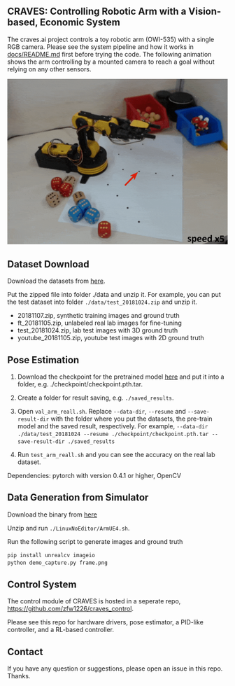 ## CRAVES: Controlling Robotic Arm with a Vision-based, Economic System

The craves.ai project controls a toy robotic arm (OWI-535) with a single RGB camera. Please see the system pipeline and how it works in [docs/README.md](docs/README.md) first before trying the code. The following animation shows the arm controlling by a mounted camera to reach a goal without relying on any other sensors.

![reach-demo](docs/reach2.gif)

## Dataset Download

Download the datasets from [here](http://www.cs.jhu.edu/~qiuwch/craves/dataset/).

Put the zipped file into folder ./data and unzip it. For example, you can put the test dataset into folder `./data/test_20181024.zip` and unzip it.

- 20181107.zip, synthetic training images and ground truth
- ft_20181105.zip, unlabeled real lab images for fine-tuning
- test_20181024.zip, lab test images with 3D ground truth 
- youtube_20181105.zip, youtube test images with 2D ground truth

## Pose Estimation

1. Download the checkpoint for the pretrained model [here](http://www.cs.jhu.edu/~qiuwch/craves/) and put it into a folder, e.g. ./checkpoint/checkpoint.pth.tar. 
2. Create a folder for result saving, e.g. `./saved_results`.
3. Open `val_arm_reall.sh`. Replace `--data-dir`, `--resume` and `--save-result-dir` with the folder where you put the datasets, the pre-train model and the saved result, respectively. For example,
`--data-dir ./data/test_20181024 --resume ./checkpoint/checkpoint.pth.tar --save-result-dir ./saved_results`

4. Run `test_arm_reall.sh` and you can see the accuracy on the real lab dataset.

Dependencies: pytorch with version 0.4.1 or higher, OpenCV

## Data Generation from Simulator

Download the binary from [here](https://cs.jhu.edu/~qiuwch/craves/sim/arm-0610.zip)

Unzip and run `./LinuxNoEditor/ArmUE4.sh`.

Run the following script to generate images and ground truth

```bash
pip install unrealcv imageio
python demo_capture.py frame.png
```

## Control System

The control module of CRAVES is hosted in a seperate repo, https://github.com/zfw1226/craves_control.

Please see this repo for hardware drivers, pose estimator, a PID-like controller, and a RL-based controller.

## Contact

If you have any question or suggestions, please open an issue in this repo. Thanks.




